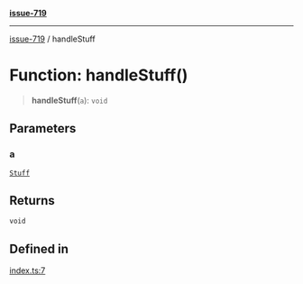 [**issue-719**](../README.md)

***

[issue-719](../README.md) / handleStuff

# Function: handleStuff()

> **handleStuff**(`a`): `void`

## Parameters

### a

[`Stuff`](../type-aliases/Stuff.md)

## Returns

`void`

## Defined in

[index.ts:7](https://github.com/typedoc2md/typedoc-plugin-markdown-scratchpad/blob/2eaeb4e4d0aad722d3b6fc136108fe96f36eef9a/issues/719/src/index.ts#L7)
